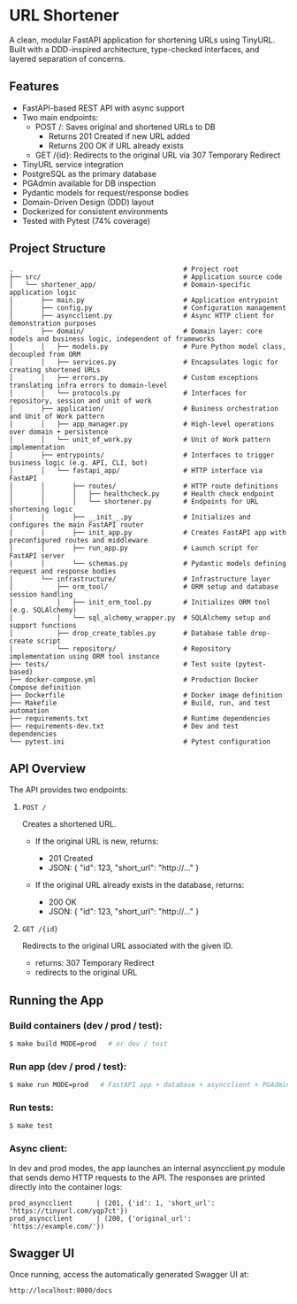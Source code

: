 # URL Shortener
A clean, modular FastAPI application for shortening URLs using TinyURL. Built with a DDD-inspired architecture, 
type-checked interfaces, and layered separation of concerns.
## Features
- FastAPI-based REST API with async support
- Two main endpoints:
  - POST /: Saves original and shortened URLs to DB
    - Returns 201 Created if new URL added
    - Returns 200 OK if URL already exists
  - GET /{id}: Redirects to the original URL via 307 Temporary Redirect
- TinyURL service integration
- PostgreSQL as the primary database
- PGAdmin available for DB inspection
- Pydantic models for request/response bodies
- Domain-Driven Design (DDD) layout
- Dockerized for consistent environments
- Tested with Pytest (74% coverage)
## Project Structure
```
.                                           # Project root
├── src/                                    # Application source code
│   └── shortener_app/                      # Domain-specific application logic
│       ├── main.py                         # Application entrypoint
│       ├── config.py                       # Configuration management
│       ├── asyncclient.py                  # Async HTTP client for demonstration purposes
│       ├── domain/                         # Domain layer: core models and business logic, independent of frameworks
│       │   ├── models.py                   # Pure Python model class, decoupled from ORM
│       │   ├── services.py                 # Encapsulates logic for creating shortened URLs
│       │   ├── errors.py                   # Custom exceptions translating infra errors to domain-level
│       │   └── protocols.py                # Interfaces for repository, session and unit of work
│       ├── application/                    # Business orchestration and Unit of Work pattern
│       │   ├── app_manager.py              # High-level operations over domain + persistence
│       │   └── unit_of_work.py             # Unit of Work pattern implementation
│       ├── entrypoints/                    # Interfaces to trigger business logic (e.g. API, CLI, bot)
│       │   └── fastapi_app/                # HTTP interface via FastAPI
│       │       ├── routes/                 # HTTP route definitions
│       │       │   ├── healthcheck.py      # Health check endpoint
│       │       │   └── shortener.py        # Endpoints for URL shortening logic
│       │       ├── __init__.py             # Initializes and configures the main FastAPI router
│       │       ├── init_app.py             # Creates FastAPI app with preconfigured routes and middleware
│       │       ├── run_app.py              # Launch script for FastAPI server
│       │       └── schemas.py              # Pydantic models defining request and response bodies
│       └── infrastructure/                 # Infrastructure layer
│           ├── orm_tool/                   # ORM setup and database session handling
│           │   ├── init_orm_tool.py        # Initializes ORM tool (e.g. SQLAlchemy)
│           │   └── sql_alchemy_wrapper.py  # SQLAlchemy setup and support functions
│           ├── drop_create_tables.py       # Database table drop-create script
│           └── repository/                 # Repository implementation using ORM tool instance
├── tests/                                  # Test suite (pytest-based)
├── docker-compose.yml                      # Production Docker Compose definition
├── Dockerfile                              # Docker image definition
├── Makefile                                # Build, run, and test automation
├── requirements.txt                        # Runtime dependencies
├── requirements-dev.txt                    # Dev and test dependencies
└── pytest.ini                              # Pytest configuration
```
## API Overview
The API provides two endpoints:
1. `POST /`

    Creates a shortened URL.
   - If the original URL is new, returns:
     - 201 Created
     - JSON: { "id": 123, "short_url": "http://..." }

   - If the original URL already exists in the database, returns:
     - 200 OK
     - JSON: { "id": 123, "short_url": "http://..." }



2. `GET /{id}`

    Redirects to the original URL associated with the given ID.
    - returns: 307 Temporary Redirect
    - redirects to the original URL

## Running the App
### Build containers (dev / prod / test):
```bash
$ make build MODE=prod   # or dev / test
```
### Run app (dev / prod / test):
```bash
$ make run MODE=prod   # FastAPI app + database + asyncclient + PGAdmin
```
### Run tests:
```bash
$ make test
```
### Async client:
In dev and prod modes, the app launches an internal asyncclient.py module that sends demo HTTP requests to the API.
The responses are printed directly into the container logs:
```
prod_asyncclient      | (201, {'id': 1, 'short_url': 'https://tinyurl.com/yqp7ct'})
prod_asyncclient      | (200, {'original_url': 'https://example.com/'})
```
## Swagger UI
Once running, access the automatically generated Swagger UI at:
```bash
http://localhost:8080/docs
```